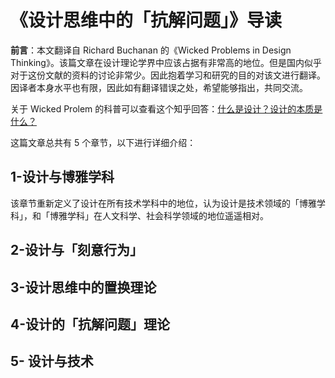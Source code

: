 # 《设计思维中的「抗解问题」》导读

**前言**：本文翻译自 Richard Buchanan 的《Wicked Problems in Design Thinking》。该篇文章在设计理论学界中应该占据有非常高的地位。但是国内似乎对于这份文献的资料的讨论非常少。因此抱着学习和研究的目的对该文进行翻译。因译者本身水平也有限，因此如有翻译错误之处，希望能够指出，共同交流。

关于 Wicked Prolem 的科普可以查看这个知乎回答：[什么是设计？设计的本质是什么？](https://www.zhihu.com/question/19581185/answer/154065649)

这篇文章总共有 5 个章节，以下进行详细介绍：

## 1-设计与博雅学科

该章节重新定义了设计在所有技术学科中的地位，认为设计是技术领域的「博雅学科」，和「博雅学科」在人文科学、社会科学领域的地位遥遥相对。


## 2-设计与「刻意行为」

## 3-设计思维中的置换理论

## 4-设计的「抗解问题」理论

## 5- 设计与技术



